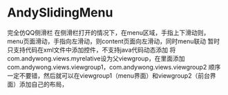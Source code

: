 # AndySlidingMenu
完全仿QQ侧滑栏
在侧滑栏打开的情况下，在menu区域，手指上下滑动则，menu页面滑动，手指向左滑动，则content页面向左滑动，同时menu联动
暂时只支持代码在xml文件中添加控件，不支持java代码动态添加
将com.andywong.views.myrelative设为父viewgroup，在里面添加com.andywong.views.viewgroup1，com.andywong.views.viewgroup2
顺序一定不要错，然后就可以在viewgroup1（menu界面）和viewgroup2（前台界面）添加自己的布局，
